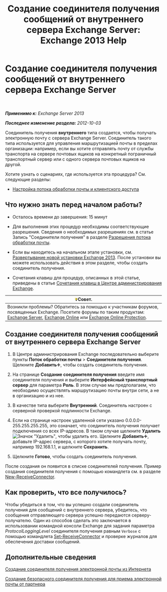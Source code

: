 ﻿---
title: 'Создание соединителя получения сообщений от внутреннего сервера Exchange Server: Exchange 2013 Help'
TOCTitle: Создание соединителя получения сообщений от внутреннего сервера Exchange Server
ms:assetid: 546cead9-7a2d-4332-a5f6-35343d56c619
ms:mtpsurl: https://technet.microsoft.com/ru-ru/library/JJ657448(v=EXCHG.150)
ms:contentKeyID: 50488252
ms.date: 04/30/2018
mtps_version: v=EXCHG.150
ms.translationtype: HT
---

# Создание соединителя получения сообщений от внутреннего сервера Exchange Server

 

_**Применимо к:** Exchange Server 2013_

_**Последнее изменение раздела:** 2012-10-03_

Соединитель получения **внутреннего** типа создается, чтобы получать электронную почту с сервера Exchange Server. Соединитель такого типа используется для управления маршрутизацией почты в пределах организации: например, если вы хотите отправлять почту от службы транспорта на сервере почтовых ящиков на конкретный пограничный транспортный сервер или с одного сервера почтовых ящиков на другой.

Хотите узнать о сценариях, где используется эта процедура? См. следующие разделы:

  - [Настройка потока обработки почты и клиентского доступа](configure-mail-flow-and-client-access-exchange-2013-help.md)

## Что нужно знать перед началом работы?

  - Осталось времени до завершения: 15 минут

  - Для выполнения этих процедур необходимы соответствующие разрешения. Сведения о необходимых разрешениях см. в статье Запись "Соединители получения" в разделе [Разрешения потока обработки почты](mail-flow-permissions-exchange-2013-help.md).

  - Если вы находитесь на начальном этапе установки, см. [Развертывание новой установки Exchange 2013](deploy-a-new-installation-of-exchange-2013-exchange-2013-help.md). После установки вы можете использовать действия в этом разделе, чтобы создать соединитель получения.

  - Сочетания клавиш для процедур, описанных в этой статье, приведены в статье [Сочетания клавиш в Центре администрирования Exchange](keyboard-shortcuts-in-the-exchange-admin-center-exchange-online-protection-help.md).

<table>
<thead>
<tr class="header">
<th><img src="images/Bb124558.tip(EXCHG.150).gif" title="Совет" alt="Совет" />Совет.</th>
</tr>
</thead>
<tbody>
<tr class="odd">
<td>Возникли проблемы? Обратитесь за помощью к участникам форумов, посвященных Exchange. Посетите форумы по таким продуктам: <a href="https://go.microsoft.com/fwlink/p/?linkid=60612">Exchange Server</a>, <a href="https://go.microsoft.com/fwlink/p/?linkid=267542">Exchange Online</a> или <a href="https://go.microsoft.com/fwlink/p/?linkid=285351">Exchange Online Protection</a>.</td>
</tr>
</tbody>
</table>


## Создание соединителя получения сообщений от внутреннего сервера Exchange Server

1.  В Центре администрирования Exchange последовательно выберите пункты **Поток обработки почты** \> **Соединители получения**. Щелкните **Добавить**![Значок добавления](images/JJ218640.c1e75329-d6d7-4073-a27d-498590bbb558(EXCHG.150).gif "Значок добавления"), чтобы создать соединитель получения.

2.  На странице **Создание соединителя получения** введите имя соединителя получения и выберите **Интерфейсный транспортный сервер** для параметра **Роль**. В этом случае мы предполагаем, что необходимо осуществлять маршрутизацию почты внутри сети, а не в организацию и из нее.

3.  В качестве типа выберите **Внутренний**. Соединитель настроен с серверной проверкой подлинности Exchange.

4.  Если на странице настроек удаленной сети указано 0.0.0.0-255.255.255.255, это означает, что соединитель получения получает подключения со всех IP-адресов. В таком случае щелкните **Удалить**![Значок "Удалить"](images/JJ657492.479b6ced-8d64-4277-a725-f17fea202b28(EXCHG.150).gif "Значок \"Удалить\""), чтобы удалить его. Щелкните **Добавить**![Значок добавления](images/JJ218640.c1e75329-d6d7-4073-a27d-498590bbb558(EXCHG.150).gif "Значок добавления"), добавьте IP-адрес сервера, с которого хотите получать почту, например 192.168.1.1, и щелкните **Сохранить**.

5.  Щелкните **Готово**, чтобы создать соединитель получения.

После создания он появится в списке соединителей получения. Пример создания соединителя получения с помощью командлета см. в разделе [New-ReceiveConnector](https://technet.microsoft.com/ru-ru/library/bb125139\(v=exchg.150\)).

## Как проверить, что все получилось?

Чтобы убедиться в том, что вы успешно создали соединитель получения для сообщений с внутреннего сервера, убедитесь, что сообщения отправляющего сервера успешно передаются серверу-получателю. Один из способов сделать это заключается в использовании командной консоли Exchange для задания параметра *ProtocolLoggingLevel* соединителя получения равным `Verbose` с помощью командлета [Set-ReceiveConnector](https://technet.microsoft.com/ru-ru/library/bb125140\(v=exchg.150\)) и проверке журналов для обеспечения доставки сообщений.

## Дополнительные сведения

[Создание соединителя получения электронной почты из Интернета](create-a-receive-connector-to-receive-email-from-the-internet-exchange-2013-help.md)

[Создание безопасного соединителя получения для приема электронной почты от партнера](create-a-secure-receive-connector-to-receive-email-from-a-partner-exchange-2013-help.md)

